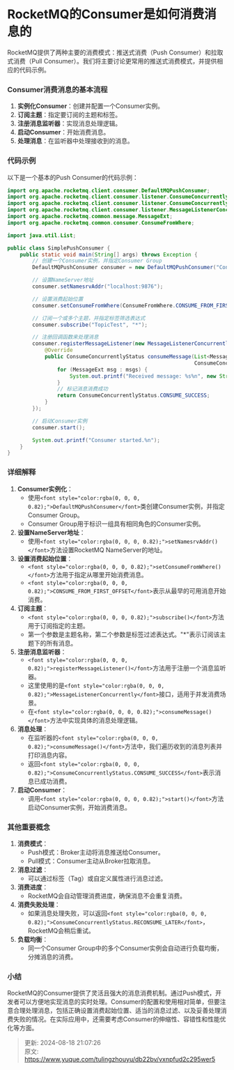 # RocketMQ的Consumer是如何消费消息的

<font style="color:rgba(0, 0, 0, 0.82);">RocketMQ提供了两种主要的消费模式：推送式消费（Push Consumer）和拉取式消费（Pull Consumer）。我们将主要讨论更常用的推送式消费模式，并提供相应的代码示例。</font>

### <font style="color:rgba(0, 0, 0, 0.82);">Consumer消费消息的基本流程</font>
1. **<font style="color:rgba(0, 0, 0, 0.82);">实例化Consumer</font>**<font style="color:rgba(0, 0, 0, 0.82);">：创建并配置一个Consumer实例。</font>
2. **<font style="color:rgba(0, 0, 0, 0.82);">订阅主题</font>**<font style="color:rgba(0, 0, 0, 0.82);">：指定要订阅的主题和标签。</font>
3. **<font style="color:rgba(0, 0, 0, 0.82);">注册消息监听器</font>**<font style="color:rgba(0, 0, 0, 0.82);">：实现消息处理逻辑。</font>
4. **<font style="color:rgba(0, 0, 0, 0.82);">启动Consumer</font>**<font style="color:rgba(0, 0, 0, 0.82);">：开始消费消息。</font>
5. **<font style="color:rgba(0, 0, 0, 0.82);">处理消息</font>**<font style="color:rgba(0, 0, 0, 0.82);">：在监听器中处理接收到的消息。</font>

### <font style="color:rgba(0, 0, 0, 0.82);">代码示例</font>
<font style="color:rgba(0, 0, 0, 0.82);">以下是一个基本的Push Consumer的代码示例：</font>

```java
import org.apache.rocketmq.client.consumer.DefaultMQPushConsumer;  
import org.apache.rocketmq.client.consumer.listener.ConsumeConcurrentlyContext;  
import org.apache.rocketmq.client.consumer.listener.ConsumeConcurrentlyStatus;  
import org.apache.rocketmq.client.consumer.listener.MessageListenerConcurrently;  
import org.apache.rocketmq.common.message.MessageExt;  
import org.apache.rocketmq.common.consumer.ConsumeFromWhere;  

import java.util.List;  

public class SimplePushConsumer {  
    public static void main(String[] args) throws Exception {  
        // 创建一个Consumer实例，并指定Consumer Group  
        DefaultMQPushConsumer consumer = new DefaultMQPushConsumer("ConsumerGroupName");  

        // 设置NameServer地址  
        consumer.setNamesrvAddr("localhost:9876");  

        // 设置消费起始位置  
        consumer.setConsumeFromWhere(ConsumeFromWhere.CONSUME_FROM_FIRST_OFFSET);  

        // 订阅一个或多个主题，并指定标签筛选表达式  
        consumer.subscribe("TopicTest", "*");  

        // 注册回调函数来处理消息  
        consumer.registerMessageListener(new MessageListenerConcurrently() {  
            @Override  
            public ConsumeConcurrentlyStatus consumeMessage(List<MessageExt> msgs,  
                                                            ConsumeConcurrentlyContext context) {  
                for (MessageExt msg : msgs) {  
                    System.out.printf("Received message: %s%n", new String(msg.getBody()));  
                }  
                // 标记消息消费成功  
                return ConsumeConcurrentlyStatus.CONSUME_SUCCESS;  
            }  
        });  

        // 启动Consumer实例  
        consumer.start();  

        System.out.printf("Consumer started.%n");  
    }  
}
```

### <font style="color:rgba(0, 0, 0, 0.82);">详细解释</font>
1. **<font style="color:rgba(0, 0, 0, 0.82);">Consumer实例化</font>**<font style="color:rgba(0, 0, 0, 0.82);">：</font>
    - <font style="color:rgba(0, 0, 0, 0.82);">使用</font>`<font style="color:rgba(0, 0, 0, 0.82);">DefaultMQPushConsumer</font>`<font style="color:rgba(0, 0, 0, 0.82);">类创建Consumer实例，并指定Consumer Group。</font>
    - <font style="color:rgba(0, 0, 0, 0.82);">Consumer Group用于标识一组具有相同角色的Consumer实例。</font>
2. **<font style="color:rgba(0, 0, 0, 0.82);">设置NameServer地址</font>**<font style="color:rgba(0, 0, 0, 0.82);">：</font>
    - <font style="color:rgba(0, 0, 0, 0.82);">使用</font>`<font style="color:rgba(0, 0, 0, 0.82);">setNamesrvAddr()</font>`<font style="color:rgba(0, 0, 0, 0.82);">方法设置RocketMQ NameServer的地址。</font>
3. **<font style="color:rgba(0, 0, 0, 0.82);">设置消费起始位置</font>**<font style="color:rgba(0, 0, 0, 0.82);">：</font>
    - `<font style="color:rgba(0, 0, 0, 0.82);">setConsumeFromWhere()</font>`<font style="color:rgba(0, 0, 0, 0.82);">方法用于指定从哪里开始消费消息。</font>
    - `<font style="color:rgba(0, 0, 0, 0.82);">CONSUME_FROM_FIRST_OFFSET</font>`<font style="color:rgba(0, 0, 0, 0.82);">表示从最早的可用消息开始消费。</font>
4. **<font style="color:rgba(0, 0, 0, 0.82);">订阅主题</font>**<font style="color:rgba(0, 0, 0, 0.82);">：</font>
    - `<font style="color:rgba(0, 0, 0, 0.82);">subscribe()</font>`<font style="color:rgba(0, 0, 0, 0.82);">方法用于订阅指定的主题。</font>
    - <font style="color:rgba(0, 0, 0, 0.82);">第一个参数是主题名称，第二个参数是标签过滤表达式。"*"表示订阅该主题下的所有消息。</font>
5. **<font style="color:rgba(0, 0, 0, 0.82);">注册消息监听器</font>**<font style="color:rgba(0, 0, 0, 0.82);">：</font>
    - `<font style="color:rgba(0, 0, 0, 0.82);">registerMessageListener()</font>`<font style="color:rgba(0, 0, 0, 0.82);">方法用于注册一个消息监听器。</font>
    - <font style="color:rgba(0, 0, 0, 0.82);">这里使用的是</font>`<font style="color:rgba(0, 0, 0, 0.82);">MessageListenerConcurrently</font>`<font style="color:rgba(0, 0, 0, 0.82);">接口，适用于并发消费场景。</font>
    - <font style="color:rgba(0, 0, 0, 0.82);">在</font>`<font style="color:rgba(0, 0, 0, 0.82);">consumeMessage()</font>`<font style="color:rgba(0, 0, 0, 0.82);">方法中实现具体的消息处理逻辑。</font>
6. **<font style="color:rgba(0, 0, 0, 0.82);">消息处理</font>**<font style="color:rgba(0, 0, 0, 0.82);">：</font>
    - <font style="color:rgba(0, 0, 0, 0.82);">在监听器的</font>`<font style="color:rgba(0, 0, 0, 0.82);">consumeMessage()</font>`<font style="color:rgba(0, 0, 0, 0.82);">方法中，我们遍历收到的消息列表并打印消息内容。</font>
    - <font style="color:rgba(0, 0, 0, 0.82);">返回</font>`<font style="color:rgba(0, 0, 0, 0.82);">ConsumeConcurrentlyStatus.CONSUME_SUCCESS</font>`<font style="color:rgba(0, 0, 0, 0.82);">表示消息已成功消费。</font>
7. **<font style="color:rgba(0, 0, 0, 0.82);">启动Consumer</font>**<font style="color:rgba(0, 0, 0, 0.82);">：</font>
    - <font style="color:rgba(0, 0, 0, 0.82);">调用</font>`<font style="color:rgba(0, 0, 0, 0.82);">start()</font>`<font style="color:rgba(0, 0, 0, 0.82);">方法启动Consumer实例，开始消费消息。</font>

### <font style="color:rgba(0, 0, 0, 0.82);">其他重要概念</font>
1. **<font style="color:rgba(0, 0, 0, 0.82);">消费模式</font>**<font style="color:rgba(0, 0, 0, 0.82);">：</font>
    - <font style="color:rgba(0, 0, 0, 0.82);">Push模式：Broker主动将消息推送给Consumer。</font>
    - <font style="color:rgba(0, 0, 0, 0.82);">Pull模式：Consumer主动从Broker拉取消息。</font>
2. **<font style="color:rgba(0, 0, 0, 0.82);">消息过滤</font>**<font style="color:rgba(0, 0, 0, 0.82);">：</font>
    - <font style="color:rgba(0, 0, 0, 0.82);">可以通过标签（Tag）或自定义属性进行消息过滤。</font>
3. **<font style="color:rgba(0, 0, 0, 0.82);">消费进度</font>**<font style="color:rgba(0, 0, 0, 0.82);">：</font>
    - <font style="color:rgba(0, 0, 0, 0.82);">RocketMQ会自动管理消费进度，确保消息不会重复消费。</font>
4. **<font style="color:rgba(0, 0, 0, 0.82);">消费失败处理</font>**<font style="color:rgba(0, 0, 0, 0.82);">：</font>
    - <font style="color:rgba(0, 0, 0, 0.82);">如果消息处理失败，可以返回</font>`<font style="color:rgba(0, 0, 0, 0.82);">ConsumeConcurrentlyStatus.RECONSUME_LATER</font>`<font style="color:rgba(0, 0, 0, 0.82);">，RocketMQ会稍后重试。</font>
5. **<font style="color:rgba(0, 0, 0, 0.82);">负载均衡</font>**<font style="color:rgba(0, 0, 0, 0.82);">：</font>
    - <font style="color:rgba(0, 0, 0, 0.82);">同一个Consumer Group中的多个Consumer实例会自动进行负载均衡，分摊消息的消费。</font>

### <font style="color:rgba(0, 0, 0, 0.82);">小结</font>
<font style="color:rgba(0, 0, 0, 0.82);">RocketMQ的Consumer提供了灵活且强大的消息消费机制。通过Push模式，开发者可以方便地实现消息的实时处理。Consumer的配置和使用相对简单，但要注意合理处理消息，包括正确设置消费起始位置、适当的消息过滤、以及妥善处理消费失败的情况。在实际应用中，还需要考虑Consumer的伸缩性、容错性和性能优化等方面。</font>



> 更新: 2024-08-18 21:07:26  
> 原文: <https://www.yuque.com/tulingzhouyu/db22bv/vxnpfud2c295wer5>